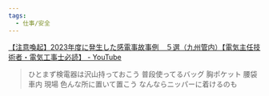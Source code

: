 ```yaml
---
tags:
  - 仕事/安全
---
```

[【注意喚起】2023年度に発生した感電事故事例　５選（九州管内）【電気主任技術者・電気工事士必読】 - YouTube](https://www.youtube.com/watch?v=b_8JcuGxxgE)

>ひとまず検電器は沢山持っておこう 普段使ってるバッグ 胸ポケット 腰袋 車内 現場 色んな所に置いて置こう なんならニッパーに着けるのも